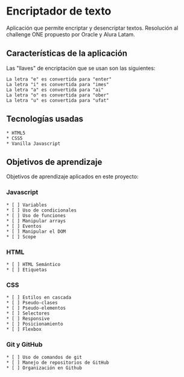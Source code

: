 # Encriptador de texto

Aplicación que permite encriptar y desencriptar textos. Resolución al challenge ONE propuesto por Oracle y Alura Latam.

## Características de la aplicación

Las "llaves" de encriptación que se usan son las siguientes:

    La letra "e" es convertida para "enter"
    La letra "i" es convertida para "imes"
    La letra "a" es convertida para "ai"
    La letra "o" es convertida para "ober"
    La letra "u" es convertida para "ufat"

## Tecnologías usadas

    * HTML5
    * CSS5
    * Vanilla Javascript

## Objetivos de aprendizaje

Objetivos de aprendizaje aplicados en este proyecto:

### Javascript

    * [ ] Variables
    * [ ] Uso de condicionales
    * [ ] Uso de funciones
    * [ ] Manipular arrays
    * [ ] Eventos
    * [ ] Manipular el DOM
    * [ ] Scope

### HTML
    * [ ] HTML Semántico
    * [ ] Etiquetas

### CSS
    * [ ] Estilos en cascada
    * [ ] Pseudo-clases
    * [ ] Pseudo-elementos
    * [ ] Selectores
    * [ ] Responsive
    * [ ] Posicionamiento
    * [ ] Flexbox

### Git y GitHub

    * [ ] Uso de comandos de git
    * [ ] Manejo de repositorios de GitHub
    * [ ] Organización en Github